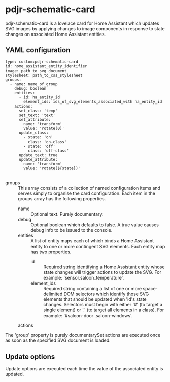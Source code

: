 # pdjr-schematic-card

pdjr-schematic-card is a lovelace card for Home Assistant which updates
SVG images by applying changes to image components in response to state
changes on associated Home Assistant entities.

## YAML configuration
```
type: custom:pdjr-schematic-card
id: home_assistant_entity_identifier
image: path_to_svg_document
stylesheet: path_to_css_stylesheet
groups:
  - name: name_of_group
    debug: boolean
    entities:
      - id: ha_entity_id
        element_ids: ids_of_svg_elements_associated_with ha_entity_id
    actions:
      set_class: 'temp'
      set_text: 'text'
      set_attribute:
        name: 'transform'
        value: 'rotate(0)'
      update_class:
        - state: 'on'
          class: 'on-class'
        - state: 'off'
          class: 'off-class'
      update_text: true
      update_attribute:
        name: 'transform'
        value: 'rotate(${state})'
```
##  
<dl>
  <dt>groups<dt>
  <dd>
  This array consists of a collection of named configuration items and
  serves simply to organise the card configuration.
  Each item in the groups array has the following properties.
  <dl>
    <dt>name</dt>
    <dd>
    Optional text. Purely documentary.
    </dd>
    <dt>debug</dt>
    <dd>
    Optional boolean which defaults to false.
    A true value causes debug info to be issued to the console.
    </dd>
    <dt>entities</dt>
    <dd>
    A list of entity maps each of which binds a Home Assistant entity
    to one or more contingent SVG elements.
    Each entity map has two properties.
    <dl>
      <dt>id</dt>
      <dd>
      Required string identifying a Home Assistant entity whose state
      changes will trigger actions to update the SVG.
      For example: 'sensor.saloon_temperature'.
      </dd>
      <dt>element_ids</dt>
      <dd>
      Required string containing a list of one or more space-delimited
      DOM selectors which identify those SVG elements that should be
      updated when 'id's state changes.
      Selectors must begin with either '#' (to target a single element)
      or '.' (to target all elements in a class).
      For example: '#saloon-door .saloon-windows'.
      </dd>
    </dl>
    </dd>
    <dt>actions</dt>
    <dd>
    </dd>
  </dl>
  </dd> 
The 'group' property is purely documentarySet actions are executed once as soon as the specified SVG document is
loaded.

## Update options
Update options are executed each time the value of the associated
entity is updated.
